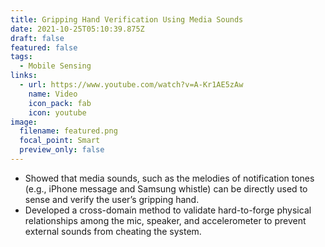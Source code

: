 ```yaml
---
title: Gripping Hand Verification Using Media Sounds
date: 2021-10-25T05:10:39.875Z
draft: false
featured: false
tags:
  - Mobile Sensing
links:
  - url: https://www.youtube.com/watch?v=A-Kr1AE5zAw
    name: Video
    icon_pack: fab
    icon: youtube
image:
  filename: featured.png
  focal_point: Smart
  preview_only: false
---
```

* Showed that media sounds, such as the melodies of notification tones (e.g., iPhone message and Samsung whistle) can be directly used to sense and verify the user’s gripping hand.
* Developed a cross-domain method to validate hard-to-forge physical relationships among the mic, speaker, and accelerometer to prevent external sounds from cheating the system.